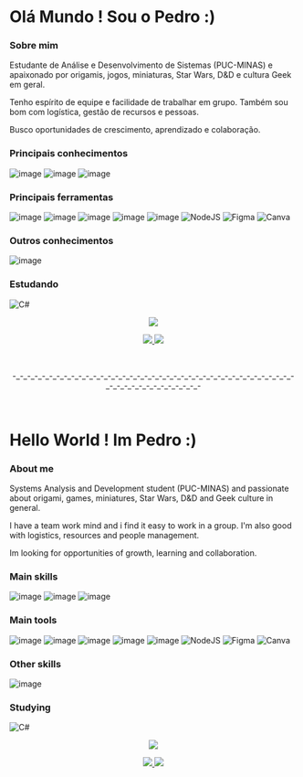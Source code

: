 <h1>Olá Mundo ! Sou o Pedro :)</h1>

<h3>Sobre mim</h3>

Estudante de Análise e Desenvolvimento de Sistemas (PUC-MINAS) e apaixonado por origamis, jogos, miniaturas, Star Wars, D&D e cultura Geek em geral.

Tenho espírito de equipe e facilidade de trabalhar em grupo. Também sou bom com logística, gestão de recursos e pessoas.

Busco oportunidades de crescimento, aprendizado e colaboração.
 
<h3>Principais conhecimentos</h3>
 
![image](https://user-images.githubusercontent.com/91227083/150040893-e82d0801-5eab-4b1b-967c-16adb2f8430a.png)
![image](https://user-images.githubusercontent.com/91227083/150040908-754941fb-3436-4a7d-b6e8-64fedf6e1b32.png)
![image](https://user-images.githubusercontent.com/91227083/150040918-3669444c-dead-45f8-bc37-a2641df607d7.png)

<h3>Principais ferramentas</h3>
 
![image](https://user-images.githubusercontent.com/91227083/150041117-9b8d1972-1f8e-4553-a9cc-84cfc2d4e6d7.png)
![image](https://user-images.githubusercontent.com/91227083/150041122-362f3e6c-5479-495a-ac4a-efdbfff04d83.png)
![image](https://user-images.githubusercontent.com/91227083/150041137-5236f0bf-76ac-4170-9592-9ddaf86b7af3.png)
![image](https://user-images.githubusercontent.com/91227083/150041141-f0a86ff3-a30f-4fcc-9f88-2a32e13afa9c.png)
![image](https://user-images.githubusercontent.com/91227083/150041149-f983aa71-a934-47f9-b8e1-5c832f4d330c.png)
![NodeJS](https://user-images.githubusercontent.com/91227083/150893761-1060fb8a-66cd-4096-ae11-1cb540abf4cf.png)
![Figma](https://user-images.githubusercontent.com/91227083/152688253-9f99f8b8-e346-42e8-ac97-f309b8dd2b24.png)
![Canva](https://user-images.githubusercontent.com/91227083/152688256-3bd01a81-caf6-4b75-8056-d1771883734e.png)






<h3>Outros conhecimentos</h3>

![image](https://user-images.githubusercontent.com/91227083/150041339-6831fdaf-7a88-4a15-bd29-6e447890a25e.png)

<h3>Estudando</h3>
  
![C#](https://user-images.githubusercontent.com/91227083/150047404-ad9aa44d-623d-49bc-83df-4fb684ceb64d.png)


<p align="center">
<img src="https://user-images.githubusercontent.com/91227083/149841002-a338436e-607c-4676-8840-53b0697cb69f.gif">
</p>

<p align="center">
<a href="https://www.linkedin.com/in/pedro-luiz-braga-andrade-leite-577172138/"><img src="https://user-images.githubusercontent.com/91227083/150044718-c1b6656a-78e2-44d3-879a-f7e515493a9f.png"> <a href="https://www.instagram.com/pedrobraga_87/"><img src="https://user-images.githubusercontent.com/91227083/150044700-e612d5f0-0869-42cf-a44a-233cdd5b108f.png"></a>
</p>
<br>
<p align=center>-_-_-_-_-_-_-_-_-_-_-_-_-_-_-_-_-_-_-_-_-_-_-_-_-_-_-_-_-_-_-_-_-_-_-_-_-_-_-_-_-_-_-_-_-_-_-_-_-_-_-_-</p>
 <br>
 <h1>Hello World ! Im Pedro :)</h1>

<h3>About me</h3>

Systems Analysis and Development student (PUC-MINAS) and passionate about origami, games, miniatures, Star Wars, D&D and Geek culture in general.

I have a team work mind and i find it easy to work in a group. I'm also good with logistics, resources and people management.

Im looking for opportunities of growth, learning and collaboration.
 
<h3>Main skills</h3>
 
![image](https://user-images.githubusercontent.com/91227083/150040893-e82d0801-5eab-4b1b-967c-16adb2f8430a.png)
![image](https://user-images.githubusercontent.com/91227083/150040908-754941fb-3436-4a7d-b6e8-64fedf6e1b32.png)
![image](https://user-images.githubusercontent.com/91227083/150040918-3669444c-dead-45f8-bc37-a2641df607d7.png)

<h3>Main tools</h3>
 
![image](https://user-images.githubusercontent.com/91227083/150041117-9b8d1972-1f8e-4553-a9cc-84cfc2d4e6d7.png)
![image](https://user-images.githubusercontent.com/91227083/150041122-362f3e6c-5479-495a-ac4a-efdbfff04d83.png)
![image](https://user-images.githubusercontent.com/91227083/150041137-5236f0bf-76ac-4170-9592-9ddaf86b7af3.png)
![image](https://user-images.githubusercontent.com/91227083/150041141-f0a86ff3-a30f-4fcc-9f88-2a32e13afa9c.png)
![image](https://user-images.githubusercontent.com/91227083/150041149-f983aa71-a934-47f9-b8e1-5c832f4d330c.png)
![NodeJS](https://user-images.githubusercontent.com/91227083/150893761-1060fb8a-66cd-4096-ae11-1cb540abf4cf.png)
![Figma](https://user-images.githubusercontent.com/91227083/152688266-7acec065-bf42-4e35-8e31-ca5ffac3f9ca.png)
![Canva](https://user-images.githubusercontent.com/91227083/152688271-0a0da710-56c5-416f-91de-0c737552953a.png)





<h3>Other skills</h3>

![image](https://user-images.githubusercontent.com/91227083/150041339-6831fdaf-7a88-4a15-bd29-6e447890a25e.png)

<h3>Studying</h3>
  
![C#](https://user-images.githubusercontent.com/91227083/150047404-ad9aa44d-623d-49bc-83df-4fb684ceb64d.png)


<p align="center">
<img src="https://user-images.githubusercontent.com/91227083/149841002-a338436e-607c-4676-8840-53b0697cb69f.gif">
</p>

<p align="center">
<a href="https://www.linkedin.com/in/pedro-luiz-braga-andrade-leite-577172138/"><img src="https://user-images.githubusercontent.com/91227083/150044718-c1b6656a-78e2-44d3-879a-f7e515493a9f.png"> <a href="https://www.instagram.com/pedrobraga_87/"><img src="https://user-images.githubusercontent.com/91227083/150044700-e612d5f0-0869-42cf-a44a-233cdd5b108f.png">
</p>
